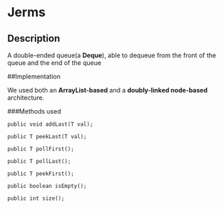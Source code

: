 # Jerms

## Description

A double-ended queue(a **Deque**), able to dequeue from the front of the queue and the end of the queue

##Implementation

We used both an **ArrayList-based** and a **doubly-linked node-based** architecture.

###Methods used
```
public void addLast(T val);

public T peekLast(T val);

public T pollFirst();

public T pollLast();

public T peekFirst();

public boolean isEmpty();
   
public int size();

```




